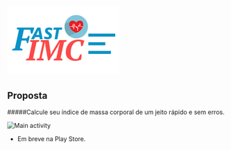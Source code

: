 # ![Main activity](https://github.com/brunoeris/fast-imc/raw/master/app/src/main/res/drawable/fastimc.png)

## Proposta
#####Calcule seu índice de massa corporal de um jeito rápido e sem erros.

![Main activity](http://i.imgur.com/zT5mUwj.png "Main activity")

* Em breve na Play Store.
